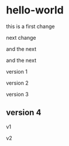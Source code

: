 # hello-world

this is a first change

next change

and the next

and the next

version 1

version 2

version 3

version 4
------------------------------------
v1

v2
